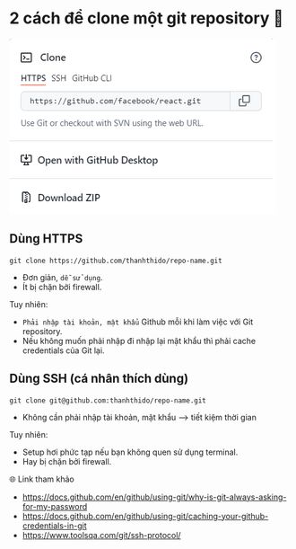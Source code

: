 # 2 cách để clone một git repository 🎉

![ssh-https](./ssh-https.png)

## Dùng HTTPS

```
git clone https://github.com/thanhthido/repo-name.git
```

-   Đơn giản, `dễ sử dụng`.
-   Ít bị chặn bởi firewall.

Tuy nhiên:

-   `Phải nhập tài khoản, mật khẩu` Github mỗi khi làm việc với Git repository.
-   Nếu không muốn phải nhập đi nhập lại mật khẩu thì phải cache credentials của Git lại.

## Dùng SSH (cá nhân thích dùng)

```
git clone git@github.com:thanhthido/repo-name.git
```

-   Không cần phải nhập tài khoản, mật khẩu --> tiết kiệm thời gian

Tuy nhiên:

-   Setup hơi phức tạp nếu bạn không quen sử dụng terminal.
-   Hay bị chặn bởi firewall.

🌐 Link tham khảo

-   https://docs.github.com/en/github/using-git/why-is-git-always-asking-for-my-password
-   https://docs.github.com/en/github/using-git/caching-your-github-credentials-in-git
-   https://www.toolsqa.com/git/ssh-protocol/

